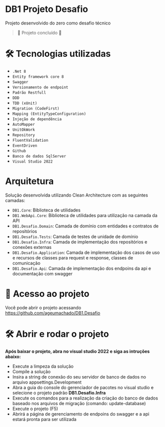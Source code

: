 # DB1 Projeto Desafio

Projeto desenvolvido do zero como desafio técnico

> :construction: Projeto concluído :construction:

# 🛠️ Tecnologias utilizadas
- `.Net 8`
- `Entity framework core 8`
- `Swagger`
- `Versionamento de endpoint`
- `Padrão Restfull`
- `DDD`
- `TDD (xUnit)`
- `Migration (CodeFirst)`
- `Mapping (EntityTypeConfiguration)`
- `Injeção de dependência`
- `AutoMapper`
- `UnitOkWork`
- `Repository`
- `FluentValidation`
- `EventDriven`
- `Github`
- `Banco de dados SqlServer`
- `Visual Studio 2022`
# Arquitetura
Solução desenvolvida utilizando Clean Architecture com as seguintes camadas:
- `DB1.Core`: Biblioteca de utilidades
- `DB1.WebApi.Core`: Biblioteca de utilidades para utilização na camada da API
- `DB1.Desafio.Domain`: Camada de domínio com entidades e contratos de repositórios
- `DB1.Desafio.Tests`: Camada de testes de unidade de domínio
- `DB1.Desafio.Infra`: Camada de implementação dos repositórios e conexões externas
- `DB1.Desafio.Application`: Camada de implementação dos casos de uso e recursos de classes para request e response, classes de comunicação
- `DB1.Desafio.Api`: Camada de implementação dos endpoins da api e documentação com swagger

# 📁 Acesso ao projeto
Você pode abrir o projeto acessando https://github.com/ageumachado/DB1.Desafio

# 🛠️ Abrir e rodar o projeto
**Após baixar o projeto, abra no visual studio 2022 e siga as intruções abaixo:**
- Execute a limpeza da solução
- Compile a solução
- Insira a string de conexão do seu servidor de banco de dados no arquivo appsettings.Development
- Abra a guia do console do gerenciador de pacotes no visual studio e selecione o projeto padrão **DB1.Desafio.Infra**
- Execute os comandos para a realização da criação do banco de dados baseado nos arquivos de migração (comando: update-database)
- Execute o projeto (F5)
- Abrirá a página de gerenciamento de endpoins do swagger e a api estará pronta para ser utilizada
